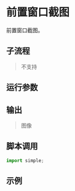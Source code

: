# 前置窗口截图 
前置窗口截图。

## 子流程
> 不支持


## 运行参数




## 输出

> 图像    


## 脚本调用

```python
import simple;

```

## 示例